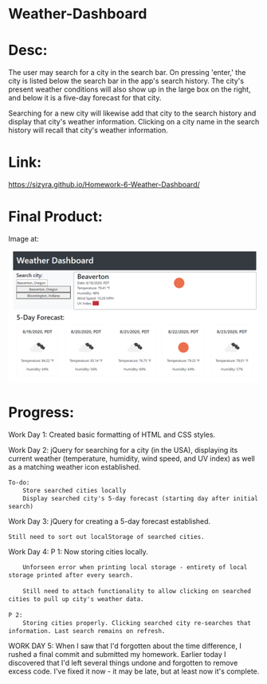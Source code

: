 # Weather-Dashboard

# Desc:
The user may search for a city in the search bar. On pressing 'enter,' the city is listed below the search bar in the app's search history. The city's present weather conditions will also show up in the large box on the right, and below it is a five-day forecast for that city. 

Searching for a new city will likewise add that city to the search history and display that city's weather information. Clicking on a city name in the search history will recall that city's weather information.

# Link:
https://sizyra.github.io/Homework-6-Weather-Dashboard/

# Final Product:
Image at:

![Homework-6-Weather-Dashboard](/finished-product.png)

# Progress:
Work Day 1:
    Created basic formatting of HTML and CSS styles.

Work Day 2:
    jQuery for searching for a city (in the USA), displaying its current weather (temperature, humidity, wind speed, and UV index) as well as a matching weather icon established. 

    To-do:
        Store searched cities locally
        Display searched city's 5-day forecast (starting day after initial search)

Work Day 3:
    jQuery for creating a 5-day forecast established. 

    Still need to sort out localStorage of searched cities.

Work Day 4:
    P 1:
        Now storing cities locally.

        Unforseen error when printing local storage - entirety of local storage printed after every search. 

        Still need to attach functionality to allow clicking on searched cities to pull up city's weather data.
    
    P 2:
        Storing cities properly. Clicking searched city re-searches that information. Last search remains on refresh.

WORK DAY 5:
    When I saw that I'd forgotten about the time difference, I rushed a final commit and submitted my homework. Earlier today I discovered that I'd left several things undone and forgotten to remove excess code. I've fixed it now - it may be late, but at least now it's complete.
